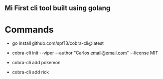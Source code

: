 ## Mi First cli tool built using golang

##

# Commands

- go install github.com/spf13/cobra-cli@latest

- cobra-cli init --viper --author "Carlos email@email.com" --license MIT

- cobra-cli add pokemon

- cobra-cli add rick
